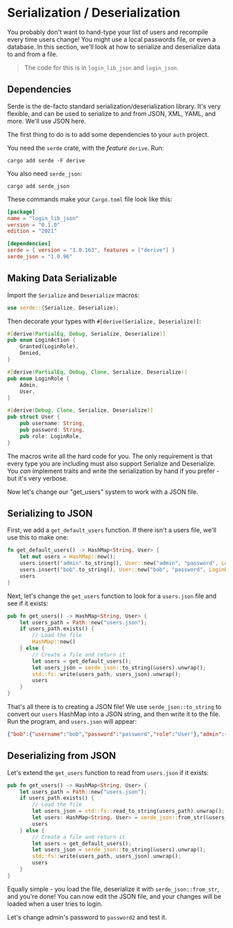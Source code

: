# Serialization / Deserialization

You probably don't want to hand-type your list of users and recompile every time users change! You might use a local passwords file, or even a database. In this section, we'll look at how to serialize and deserialize data to and from a file.

> The code for this is in `login_lib_json` and `login_json`.

## Dependencies

Serde is the de-facto standard serialization/deserialization library. It's very flexible, and can be used to serialize to and from JSON, XML, YAML, and more. We'll use JSON here.

The first thing to do is to add some dependencies to your `auth` project.

You need the `serde` crate, with the *feature* `derive`. Run:

```
cargo add serde -F derive
```

You also need `serde_json`:

```
cargo add serde_json
```

These commands make your `Cargo.toml` file look like this:

```toml
[package]
name = "login_lib_json"
version = "0.1.0"
edition = "2021"

[dependencies]
serde = { version = "1.0.163", features = ["derive"] }
serde_json = "1.0.96"
```

## Making Data Serializable

Import the `Serialize` and `Deserialize` macros:

```rust
use serde::{Serialize, Deserialize};
```

Then decorate your types with `#[derive(Serialize, Deserialize)]`:

```rust
#[derive(PartialEq, Debug, Serialize, Deserialize)]
pub enum LoginAction {
    Granted(LoginRole),
    Denied,
}

#[derive(PartialEq, Debug, Clone, Serialize, Deserialize)]
pub enum LoginRole {
    Admin,
    User,
}

#[derive(Debug, Clone, Serialize, Deserialize)]
pub struct User {
    pub username: String,
    pub password: String,
    pub role: LoginRole,
}
```

The macros write all the hard code for you. The only requirement is that every type you are including must also support Serialize and Deserialize. You *can* implement traits and write the serialization by hand if you prefer - but it's very verbose.

Now let's change our "get_users" system to work with a JSON file.

## Serializing to JSON

First, we add a `get_default_users` function. If there isn't a users file, we'll use this to make one:

```rust
fn get_default_users() -> HashMap<String, User> {
    let mut users = HashMap::new();
    users.insert("admin".to_string(), User::new("admin", "password", LoginRole::Admin));
    users.insert("bob".to_string(), User::new("bob", "password", LoginRole::User));
    users
}
```

Next, let's change the `get_users` function to look for a `users.json` file and see if it exists:

```rust
pub fn get_users() -> HashMap<String, User> {
    let users_path = Path::new("users.json");
    if users_path.exists() {
        // Load the file
        HashMap::new()
    } else {
        // Create a file and return it
        let users = get_default_users();
        let users_json = serde_json::to_string(&users).unwrap();
        std::fs::write(users_path, users_json).unwrap();
        users
    }
}
```

That's all there is to creating a JSON file! We use `serde_json::to_string` to convert our `users` HashMap into a JSON string, and then write it to the file. Run the program, and `users.json` will appear:

```json
{"bob":{"username":"bob","password":"password","role":"User"},"admin":{"username":"admin","password":"password","role":"Admin"}}
```

## Deserializing from JSON

Let's extend the `get_users` function to read from `users.json` if it exists:

```rust
pub fn get_users() -> HashMap<String, User> {
    let users_path = Path::new("users.json");
    if users_path.exists() {
        // Load the file
        let users_json = std::fs::read_to_string(users_path).unwrap();
        let users: HashMap<String, User> = serde_json::from_str(&users_json).unwrap();
        users
    } else {
        // Create a file and return it
        let users = get_default_users();
        let users_json = serde_json::to_string(&users).unwrap();
        std::fs::write(users_path, users_json).unwrap();
        users
    }
}
```

Equally simple - you load the file, deserialize it with `serde_json::from_str`, and you're done! You can now edit the JSON file, and your changes will be loaded when a user tries to login.

Let's change admin's password to `password2` and test it.